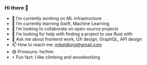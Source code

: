 ### Hi there 👋

- 🔭 I’m currently working on ML infrastructure
- 🌱 I’m currently learning Swift, Machine Learning
- 👯 I’m looking to collaborate on open-source projects
- 🤔 I’m looking for help with finding a project to use Rust with
- 💬 Ask me about frontend work, UX design, GraphQL, API design
- 📫 How to reach me: mikeldking@gmail.com
- 😄 Pronouns: he/him
- ⚡ Fun fact: I like climbing and woodworking

